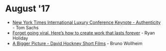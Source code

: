 # August '17

* [New York Times International Luxury Conference Keynote - Authenticity](https://www.youtube.com/watch?v=N65i64lCho4 "New York Times International Luxury Conference Keynote - Authenticity") - Tom Sachs
* [Forget going viral. Here’s how to create work that lasts forever](https://growthlab.com/increase-book-sales-ryan-holiday/ "Forget going viral. Here’s how to create work that lasts forever") - Ryan Holiday
* [A Bigger Picture - David Hockney Short Films](http://www.a-bigger-picture.com/ "A Bigger Picture - David Hockney Short Films") - Bruno Wollheim